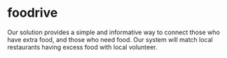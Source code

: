 # foodrive
Our solution provides a simple and informative way to connect those who have extra food, and those who need food. Our system will match local restaurants having excess food with local volunteer.
